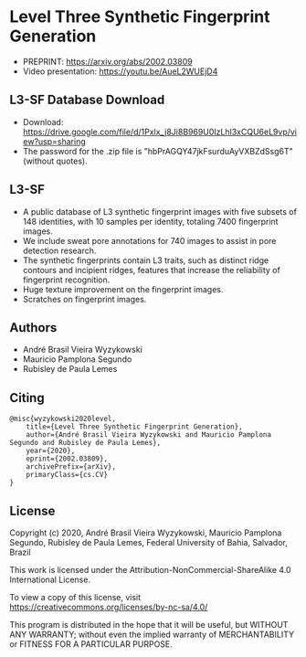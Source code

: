 # Level Three Synthetic Fingerprint Generation
- PREPRINT: <a href="https://arxiv.org/abs/2002.03809">https://arxiv.org/abs/2002.03809</a>
- Video presentation: <a href="https://youtu.be/AueL2WUEjD4">https://youtu.be/AueL2WUEjD4</a> 

## L3-SF Database Download

- Download:    https://drive.google.com/file/d/1Pxlx_j8Ji8B969U0IzLhl3xCQU6eL9vp/view?usp=sharing 
- The password for the .zip file is "hbPrAGQY47jkFsurduAyVXBZdSsg6T" (without quotes).  

## L3-SF

- A public database of L3 synthetic fingerprint images with five subsets of 148 identities, with 10 samples per identity, totaling 7400 fingerprint images. 
- We include sweat pore annotations for 740 images to assist in pore detection research.
- The synthetic fingerprints contain L3 traits, such as distinct ridge contours and incipient ridges, features that increase the reliability of fingerprint recognition.
- Huge texture improvement on the fingerprint images.
- Scratches on fingerprint images.

## Authors

- André Brasil Vieira Wyzykowski
- Mauricio Pamplona Segundo
- Rubisley de Paula Lemes

## Citing

```
@misc{wyzykowski2020level,
    title={Level Three Synthetic Fingerprint Generation},
    author={André Brasil Vieira Wyzykowski and Mauricio Pamplona Segundo and Rubisley de Paula Lemes},
    year={2020},
    eprint={2002.03809},
    archivePrefix={arXiv},
    primaryClass={cs.CV}
}
 ```

## License
 
Copyright (c) 2020, André Brasil Vieira Wyzykowski, Mauricio Pamplona Segundo, Rubisley de Paula Lemes, Federal University of Bahia, Salvador, Brazil

This work is licensed under the Attribution-NonCommercial-ShareAlike 4.0 International License. 

To view a copy of this license, visit https://creativecommons.org/licenses/by-nc-sa/4.0/

This program is distributed in the hope that it will be useful,
but WITHOUT ANY WARRANTY; without even the implied warranty of
MERCHANTABILITY or FITNESS FOR A PARTICULAR PURPOSE.
